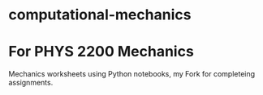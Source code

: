 # computational-mechanics
# For PHYS 2200 Mechanics
Mechanics worksheets using Python notebooks,
my Fork for completeing assignments.
